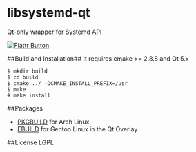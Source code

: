 libsystemd-qt
=============

Qt-only wrapper for Systemd API

[![Flattr Button](http://api.flattr.com/button/button-static-50x60.png "Flattr This!")](https://github.com/andreascarpino/libsystemd-qt "libsystemd-qt")

##Build and Installation##
It requires cmake >= 2.8.8 and Qt 5.x

    $ mkdir build
    $ cd build
    $ cmake ../ -DCMAKE_INSTALL_PREFIX=/usr
    $ make
    # make install

##Packages
* [PKGBUILD](https://aur.archlinux.org/packages/libsystemd-qt-git/) for Arch Linux
* [EBUILD](https://github.com/gentoo/qt/tree/master/dev-libs/libsystemd-qt) for Gentoo Linux in the Qt Overlay

##License
LGPL
